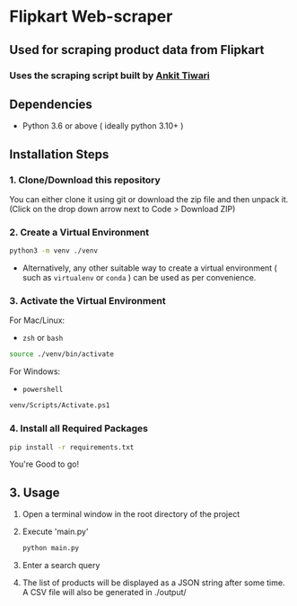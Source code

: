 # Flipkart Web-scraper

## Used for scraping product data from Flipkart

### Uses the scraping script built by [Ankit Tiwari](https://github.com/ankit25821/flipkart-scrapper)

## Dependencies

- Python 3.6 or above ( ideally python 3.10+ )

## Installation Steps

### 1. Clone/Download this repository

You can either clone it using git or download the zip file and then unpack it. (Click on the drop down arrow next to Code > Download ZIP)

### 2. Create a Virtual Environment

```zsh
python3 -m venv ./venv
```

- Alternatively, any other suitable way to create a virtual environment ( such as `virtualenv` or `conda` ) can be used as per convenience.

### 3. Activate the Virtual Environment

For Mac/Linux:

- `zsh` or `bash`

 ```zsh
source ./venv/bin/activate
 ```

For Windows:

- `powershell`

```zsh
venv/Scripts/Activate.ps1
```

### 4. Install all Required Packages

```zsh
pip install -r requirements.txt
```

You're Good to go!

## 3. Usage

1. Open a terminal window in the root directory of the project
2. Execute 'main.py'

    ```zsh
    python main.py
    ```

3. Enter a search query
4. The list of products will be displayed as a JSON string after some time. A CSV file will  also be generated in ./output/
